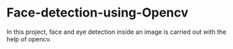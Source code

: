 # Face-detection-using-Opencv
In this project, face and eye detection inside an image is carried out with the help of opencv.
